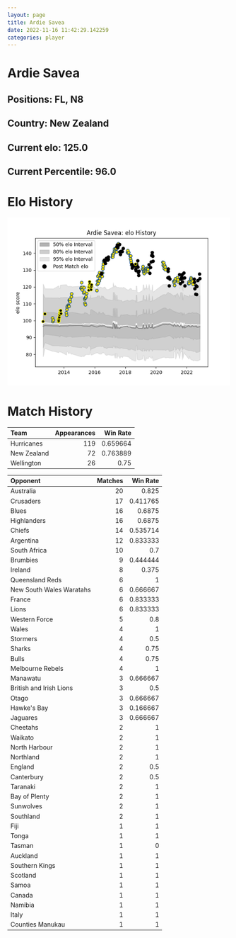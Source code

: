 ```yaml
---  
layout: page  
title: Ardie Savea  
date: 2022-11-16 11:42:29.142259  
categories: player  
---
```

# Ardie Savea

## Positions: FL, N8

## Country: New Zealand

## Current elo: 125.0

## Current Percentile: 96.0

# Elo History


![elo history](history_ArdieSavea.png)
# Match History


| Team        |   Appearances |   Win Rate |
|:------------|--------------:|-----------:|
| Hurricanes  |           119 |   0.659664 |
| New Zealand |            72 |   0.763889 |
| Wellington  |            26 |   0.75     |

| Opponent                 |   Matches |   Win Rate |
|:-------------------------|----------:|-----------:|
| Australia                |        20 |   0.825    |
| Crusaders                |        17 |   0.411765 |
| Blues                    |        16 |   0.6875   |
| Highlanders              |        16 |   0.6875   |
| Chiefs                   |        14 |   0.535714 |
| Argentina                |        12 |   0.833333 |
| South Africa             |        10 |   0.7      |
| Brumbies                 |         9 |   0.444444 |
| Ireland                  |         8 |   0.375    |
| Queensland Reds          |         6 |   1        |
| New South Wales Waratahs |         6 |   0.666667 |
| France                   |         6 |   0.833333 |
| Lions                    |         6 |   0.833333 |
| Western Force            |         5 |   0.8      |
| Wales                    |         4 |   1        |
| Stormers                 |         4 |   0.5      |
| Sharks                   |         4 |   0.75     |
| Bulls                    |         4 |   0.75     |
| Melbourne Rebels         |         4 |   1        |
| Manawatu                 |         3 |   0.666667 |
| British and Irish Lions  |         3 |   0.5      |
| Otago                    |         3 |   0.666667 |
| Hawke's Bay              |         3 |   0.166667 |
| Jaguares                 |         3 |   0.666667 |
| Cheetahs                 |         2 |   1        |
| Waikato                  |         2 |   1        |
| North Harbour            |         2 |   1        |
| Northland                |         2 |   1        |
| England                  |         2 |   0.5      |
| Canterbury               |         2 |   0.5      |
| Taranaki                 |         2 |   1        |
| Bay of Plenty            |         2 |   1        |
| Sunwolves                |         2 |   1        |
| Southland                |         2 |   1        |
| Fiji                     |         1 |   1        |
| Tonga                    |         1 |   1        |
| Tasman                   |         1 |   0        |
| Auckland                 |         1 |   1        |
| Southern Kings           |         1 |   1        |
| Scotland                 |         1 |   1        |
| Samoa                    |         1 |   1        |
| Canada                   |         1 |   1        |
| Namibia                  |         1 |   1        |
| Italy                    |         1 |   1        |
| Counties Manukau         |         1 |   1        |